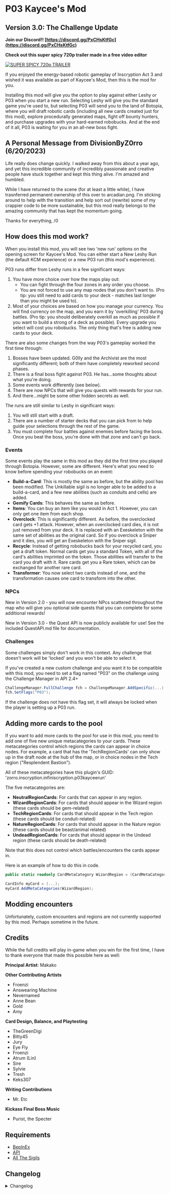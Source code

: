 # P03 Kaycee's Mod
## Version 3.0: The Challenge Update

**Join our Discord!! [https://discord.gg/PxCHsKtfGc](https://discord.gg/PxCHsKtfGc)**

**Check out this super spicy 720p trailer made in a free video editor**

[![SUPER SPICY 720p TRAILER](https://img.youtube.com/vi/f68rs2rJ_jM/0.jpg)](https://www.youtube.com/watch?v=f68rs2rJ_jM)

If you enjoyed the energy-based robotic gameplay of Inscryption Act 3 and wished it was available as part of Kaycee's Mod, then this is the mod for you.

Installing this mod will give you the option to play against either Leshy or P03 when you start a new run. Selecting Leshy will give you the standard game you're used to, but selecting P03 will send you to the land of Botopia, where you will draft robotic cards (including all new cards created just for this mod), explore procedurally generated maps, fight off bounty hunters, and purchase upgrades with your hard-earned robobucks. And at the end of it all, P03 is waiting for you in an all-new boss fight.


## A Personal Message from DivisionByZ0rro (6/20/2023)

Life really does change quickly. I walked away from this about a year ago, and yet this incredible community of incredibly passionate and creative people have stuck together and kept this thing alive. I'm amazed and humbled.

While I have returned to the scene (for at least a little while), I have trasnferred permanent ownership of this over to arcadian.png. I'm sticking around to help with the transition and help sort out (rewrite) some of my crappier code to be more sustainable, but this mod really belongs to the amazing community that has kept the momentum going.

Thanks for everything,
/0

## How does this mod work?

When you install this mod, you will see two 'new run' options on the opening screen for Kaycee's Mod. You can either start a New Leshy Run (the default KCM experience) or a new P03 run (this mod's experience).

P03 runs differ from Leshy runs in a few significant ways:

1) You have more choice over how the maps play out:
    - You can fight through the four zones in any order you choose. 
    - You are not forced to use any map nodes that you don't want to. (Pro tip: you still need to add cards to your deck - matches last longer than you might be used to).
2) Most of your choices are based on how you manage your currency. You will find currency on the map, and you earn it by 'overkilling' P03 during battles. (Pro tip: you should deliberately overkill as much as possible if you want to build a strong of a deck as possible). Every upgrade you select will cost you robobucks. The only thing that's free is adding new cards to your deck.

There are also some changes from the way P03's gameplay worked the first time through:

1) Bosses have been updated. G0lly and the Archivist are the most significantly different; both of them have completely reworked second phases. 
2) There is a final boss fight against P03. He has...some thoughts about what you're doing.
3) Some events work differently (see below).
4) There are now NPCs that will give you quests with rewards for your run.
5) And there...might be some other hidden secrets as well.

The runs are still similar to Leshy in significant ways:

1) You will still start with a draft.
2) There are a number of starter decks that you can pick from to help guide your selections through the rest of the game.
3) You must complete four battles against enemies before facing the boss. Once you beat the boss, you're done with that zone and can't go back.

### Events

Some events play the same in this mod as they did the first time you played through Botopia. However, some are different. Here's what you need to know before spending your robobucks on an event:

- **Build-a-Card**: This is mostly the same as before, but the ability pool has been modified. The Unkillable sigil is no longer able to be added to a build-a-card, and a few new abilities (such as conduits and cells) are added.
- **Gemify Cards**: This behaves the same as before.
- **Items**: You can buy an item like you would in Act 1. However, you can only get one item from each shop.
- **Overclock**: This is significantly different. As before, the overclocked card gets +1 attack. However, when an overclocked card dies, it is not just removed from your deck. It is replaced with an Exeskeleton with the same set of abilities as the original card. So if you overclock a Sniper and it dies, you will get an Exeskeleton with the Sniper sigil.
- **Recycle**: Instead of getting robobucks back for your recycled card, you get a draft token. Normal cards get you a standard Token, with all of the card's abilities imprinted on the token. Those abilities will transfer to the card you draft with it. Rare cards get you a Rare token, which can be exchanged for another rare card.
- **Transformer**: You now select two cards instead of one, and the transformation causes one card to transform into the other.

### NPCs

New in Version 2.0 - you will now encounter NPcs scattered throughout the map who will give you optional side quests that you can complete for some additional rewards!

New in Version 3.0 - the Quest API is now publicly available for use! See the included QuestAPI.md file for documentation.

### Challenges

Some challenges simply don't work in this context. Any challenge that doesn't work will be 'locked' and you won't be able to select it.

If you've created a new custom challenge and you want it to be compatible with this mod, you need to set a flag named "P03" on the challenge using the Challenge Manager in API 2.4+


```c#
ChallengeManager.FullChallenge fch = ChallengeManager.AddSpecific(...)
fch.SetFlags("P03");
```

If the challenge does not have this flag set, it will always be locked when the player is setting up a P03 run.

## Adding more cards to the pool

If you want to add more cards to the pool for use in this mod, you need to add one of five new unique metacategories to your cards. These metacategories control which regions the cards can appear in choice nodes. For example, a card that has the 'TechRegionCards' can only show up in the draft node at the hub of the map, or in choice nodes in the Tech region ("Resplendent Bastion").

All of these metacategories have this plugin's GUID: 'zorro.inscryption.infiniscryption.p03kayceerun'

The five metacategories are:

- **NeutralRegionCards**: For cards that can appear in any region.
- **WizardRegionCards**: For cards that should appear in the Wizard region (these cards should be gem-related)
- **TechRegionCards**: For cards that should appear in the Tech region (these cards should be conduit-related)
- **NatureRegionCards**: For cards that should appear in the Nature region (these cards should be beast/animal related)
- **UndeadRegionCards**: For cards that should appear in the Undead region (these cards should be death-related)

Note that this does not control which battles/encounters the cards appear in.

Here is an example of how to do this in code.

```c#
public static readonly CardMetaCategory WizardRegion = (CardMetaCategory)GuidManager.GetEnumValue<CardMetaCategory>("zorro.inscryption.infiniscryption.p03kayceerun", "WizardRegionCards");

CardInfo myCard = (...);
myCard.AddMetaCategories(WizardRegion);
```

## Modding encounters

Unfortunately, custom encounters and regions are not currently supported by this mod. Perhaps sometime in the future.

## Credits

While the full credits will play in-game when you win for the first time, I have to thank everyone that made this possible here as well:

**Principal Artist**: Makako

**Other Contributing Artists**
- Froenzi
- Answearing Machine
- Nevernamed
- Anne Bean
- Gold
- Amy

**Card Design, Balance, and Playtesting**
- TheGreenDigi
- Bitty45
- Jury
- Eye Fly
- Froenzi
- Atrum (Lin)
- Sire
- Sylvie
- Tresh
- Keks307

**Writing Contributions**
- Mr. Etc

**Kickass Final Boss Music**
- Purist, the Specter

## Requirements

- [BepInEx](https://inscryption.thunderstore.io/package/BepInEx/BepInExPack_Inscryption/)
- [API](https://inscryption.thunderstore.io/package/API_dev/API/)
- [All The Sigils](https://inscryption.thunderstore.io/package/AllTheSigils/All_The_Sigils/)

## Changelog 

<details>
<summary>Changelog</summary>

3.0.3
- Tokens received from the recycler now have an energy cost based on the number of abilities they gain.
- CellEvolve and CellDeEvolve have proper behaviors for cards that don't have set evolutions.
- Rare cards are now red instead of gold and have portrait colors to match.
- There is now an animation for whenever a quest reward involves cards in your deck (to show you what's actually changed).
- The data cube is now functional during a damage race battle.
- NFTs should now be unique.
- The entire quest system was rewritten and now supports adding custom quests via an API (see included QuestAPI.md file for full documentation)

3.0.2
- Bosses now make you pay double your respawn fee after increasing it
- P03 final boss music volume increased
- Wording corrected on Turbo Vessels challenge
- Fixed bug: projector quad remained active once P03 dialogue started for the lives system explanation

3.0.1
- Eccentric Painter no longer places the canvas boss background behind bosses
- Side Deck Review sequence now updates along with enabled challenges
- Updated icon
- Updated challenge point values
- Fixed bug: l33pbots counted as gems
- Fixed bug: Viper was 3 energy, it was supposed to be 5
- Fixed bug: Boss rares didn’t appear
- Fixed bug: After dying once, players would receive a penalty after interacting with some nodes
- Known bug: When playing with Turbo Vessels enabled only, enemy vessels recieve the Double Sprinter sigil

3.0.0
- New lives system! When you die, you get one freebie. The next death, you’ll have to pay 5 coins to respawn. Next time, 10 coins, and so on.
- New dialogue possibilities on losing a run
- Explosive challenge and conveyor challenge are made neutral challenges and moved to the next page
- New Eccentric Painter challenge
- New Leaping Sidedeck challenge
- New Turbo Vessels challenge
- New Traditional Lives challenge
- New(ish?) Costly Lives challenge
- Tesla Coil item buffed, now provides two additional max energy
- Viper card buffed
- Oil Jerry buffed
- Goranj Vessel nerfed
- Bleene Vessel buffed
- Skeleton Lord buffed
- New Swapper Latcher card
- New art for mirror tentacle
- Fixed an API compatibility issue that made the quest system break with mods that added dialogue (thanks WhistleWind and NeverNamed)

2.3.7
- Fixed pack manager issue from 2.3.6
- NPCs have new faces
- Beast node is now the base game version

2.3.6
- Mod works on API 2.12.0
- Too Easy quest is fixed

2.3.5
- Final update by DivisionByZ0rro - see note.
- Gem Cycler updates the resources manager on each gem change.
- Fixed defect where the recycler was giving away common tokens instead of rare token when cashing in a rare card.
- Energy Conduit no longer crashes inside of of a circuit
- The checks for entering REDACTED are more robust, which should hopefully fix some issues entering that zone.
- The "No Bomb Remote" challenge has been replaced with a second, stackable Smaller Backpack challenge.

2.3.4
- Fixed a defect in the interaction between "Unkillable when Powered" and "Skeleclocked"

2.3.3
- There was a really silly bug in the audio import code - this should hopefully solve the modman compatibility issue.
- You'll know if the audio bug is fixed because this will be the last time you see me talk about it.
- If there's another mention of it, it means I didn't fix it this time either.

2.3.2
- Repackaged to hopefully fix modman compatibility issues

2.3.1
- Rewrote the audio importing code to not assume the location of the audio files.

2.3
- Added some kick-ass new music from Purist to the final boss fight
- Fixed an issue with holographic cards breaking due to floating point parsing in certain locales
- Rewrote the Gem Cycler ability to fix breaking portraits
- Fixed a couple of miscellaneous visual defects
- Fixed defect in transformer cards where cards eventually transformed permanently into Add3rs

2.2.8
- Prevent upgrades from being assigned to the lower level of the tower in Gaudy Gem Land
- Updated dialogue for some quests

2.2.7
- I goofed and screwed up the packaging for version 2.2.6. This will fix that.

2.2.6
- Changed how challenge compatibility works

2.2.4
- Prevent Too Easy and Donation quests from appearing in the final zone.
- Fixed the dialogue for the Lost Friend quest and buffed the reward for that quest.
- Added a small additional reward for the broken generator quest

2.2.3
- Balance tweaks to Recycle Angel
- Fixed visual issue where card slots would not properly reset their colors in certain situations.
- Tweaked the Gembound Ripper encounter
- Compatibility with API 2.4+

2.2.2
- Fixed the orange and green blessings to not work when the cards are in your hand.

2.2.1
- Fixed the interaction between Transform and Permadeath - cards should permadie even if they are on their opposite side when they die now
- Fixed the interaction between Transform and Build-A-Card - custom cards should no longer lose their attack/health when merged in a transform node
- Fixed the attack animation of REDACTED
- Fixed the REDACTED ability of REDCATED to actually do what it says
- Fixed the interaction of Guard Dog and REDACTED

2.2.0
- Fast travel between zones is less restricted - you can now continue exploring a region after you beat the boss. You still cannot travel back to a region you have cleared and left, however.
- Fixed a visual defect with Zombie Process
- Fixed a visual defect with ability icons on REDACTED
- Fixed a defect with board slots not properly resetting after REDACTED
- Updated artwork for Skeleton Master

2.1.4
- Fixed defect with Skeleton Master
- Fixed defect with CopyPasta (opposing slots are now properly selectable)
- Fixed defect with ability conduits erroneously duplicating existing abilities on cards
- Tweaked the Spyplane encounter

2.1.3
- Fixed Mr:Clock to show the correct state of the rotation when it enters the battlefield.
- Fixed a defect with trading cards with Transformer to REDACTED
- Made some more of the new abilities able to be acquired in Add Ability nodes

2.1.2
- Set the 'not randomly selectable' flag for the new custom items so that they won't be picked by the Pack Rat in Act 1
- Hopefully fixed issues with the 'ConduitGainAbility' manager
- Fixed the Radio and Power Tower quests to not accidentally give you duplicate copies of the quest cards.
- Replaced the art for Executor
- Tweaked the Wing Latcher encounter, the Mr:Clock encounter, and the Bombs and Shields encounter.

2.1.1
- Fixed defect with the GOLD!! quest

2.1
- Fixed defects with Mr:Clock, Oroboros, and Gem Cycler

2.0
- The NPC Update! Quests! New cards! A new boss maybe?!

1.1.3
- Okay - no more trying to be clever. The interoperability between this mod and the pack manager mod is now contained in a separate BepInEx plugin, so if it fails (because you don't have Pack Manager installed), nothing in the P03 plugin is affected.
- Hopefully. Finally. Fixed the starter deck bug.

1.1.2
- Some additional convenience code that I wrote apparently re-introduced an old bug where this mod chokes if the Pack Management mod is not also installed. I think I have that fixed now.

1.1.1
- Fixed defect where the new P03 items would show up in Leshy's runs

1.1.0
- Previous versions of this mod would leave your save file in a state where unloading the mod would permanently corrupt your save file. This has now been fixed. If you load up this version of the mod and take any action that would cause the game to save your file to the disk, your save file should now be able to handle this mod being uninstalled.
- Fixed an issue where sometimes the trading sequence would activate multiple times at once
- Replaced the Transformer event
- Added some new items and replaced some of the items that you start with.
- Replaced some of the temporary card portraits with kickass new art by Makako and Nevernamed
- Used some serious hacks to make the Deck Editor mod compatible with this mod
- Moved project to its own repo to make collaboration with other modders easier
- Fixed an issue where tranferring Transformer via the shredder made the recipient turn into an Add3r permanently.
- Filled the main challenge screen with a bunch of new challenges
- Random balance tweaks to some cards
- Rebalanced a lot of the encounters to be harder at higher difficulties, and hopefully fixed some issues with a couple of encounters being too difficult at low difficulties.
- Registered all of the custom metacategories created by this mod with the Pack Management mod to improve compatibility with cards that are missing 
- Preparing myself for the inevitable amount of bugs that will appear once I release this.


1.0.7
- Patch 1.0.5 broke Build-A-Card. This should fix it.

1.0.6
- Fixed defect where activating chapter select would corrupt your entire save file unrecoverably. Let's take a moment of silence for all of the save files that were lost over the past few days...

1.0.5
- Okay, *really* fixed the P03 starter deck/Leshy starter deck issue...I hope. I really hope.
- Prevent cards from being Skeleclocked more than once.
- Removed GainBattery from Build-A-Card
- Rebalanced the Energy Conduit, Thick Droid, and Automaton
- Fixed a defect with the rare card appearance and Leshy runs
- Build-A-Card now randomly selects a set of abilities for you to choose from
- Updated dependency to API 2.02

1.0.4
- Fixed it so that P03 no longer puts his starter decks over Leshy's when you have no starter decks unlocked and play a Leshy run.
- Fixed an incompatibility with the Pack Manager mod that caused the 'A Random Card Is Played' option in the Canvas boss fight to softlock the game. 

1.0.3
- Fixed defect where sometimes the RNG would generate a map that didn't have enough room to hold all possible nodes.

1.0.2
- Fixed defect where the game's internal data files were not loading correctly after being checked into and out of GIT.

1.0.1
- Properly created soft dependency on Pack Manager mod
- Properly handle what happens when you have no starter decks unlocked.

1.0
- Initial version.
</details>